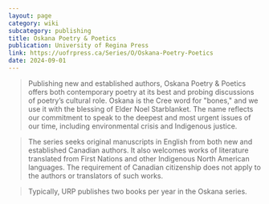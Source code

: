 ```yaml
---
layout: page
category: wiki
subcategory: publishing
title: Oskana Poetry & Poetics
publication: University of Regina Press
link: https://uofrpress.ca/Series/O/Oskana-Poetry-Poetics
date: 2024-09-01
---
```


> Publishing new and established authors, Oskana Poetry & Poetics offers both contemporary poetry at its best and probing discussions of poetry’s cultural role. Oskana is the Cree word for "bones," and we use it with the blessing of Elder Noel Starblanket. The name reflects our commitment to speak to the deepest and most urgent issues of our time, including environmental crisis and Indigenous justice.

> The series seeks original manuscripts in English from both new and established Canadian authors. It also welcomes works of literature translated from First Nations and other Indigenous North American languages. The requirement of Canadian citizenship does not apply to the authors or translators of such works.

> Typically, URP publishes two books per year in the Oskana series.
